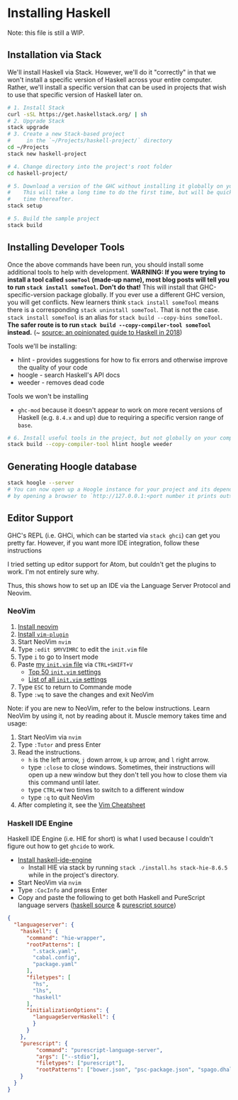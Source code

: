 # Installing Haskell

Note: this file is still a WIP.

## Installation via Stack

We'll install Haskell via Stack. However, we'll do it "correctly" in that we won't install a specific version of Haskell across your entire computer. Rather, we'll install a specific version that can be used in projects that wish to use that specific version of Haskell later on.

```bash
# 1. Install Stack
curl -sSL https://get.haskellstack.org/ | sh
# 2. Upgrade Stack
stack upgrade
# 3. Create a new Stack-based project
#     in the `~/Projects/haskell-project/` directory
cd ~/Projects
stack new haskell-project

# 4. Change directory into the project's root folder
cd haskell-project/

# 5. Download a version of the GHC without installing it globally on your computer
#    This will take a long time to do the first time, but will be quick every
#    time thereafter.
stack setup

# 5. Build the sample project
stack build
```

## Installing Developer Tools

Once the above commands have been run, you should install some additional tools to help with development. **WARNING: If you were trying to install a tool called `someTool` (made-up name), most blog posts will tell you to run `stack install someTool`. Don't do that!** This will install that GHC-specific-version package globally. If you ever use a different GHC version, you will get conflicts. New learners think `stack install someTool` means there is a corresponding `stack uninstall someTool`. That is not the case. `stack install someTool` is an alias for `stack build --copy-bins someTool`. **The safer route is to run `stack build --copy-compiler-tool someTool` instead.** (~ [source: an opinionated guide to Haskell in 2018](https://lexi-lambda.github.io/blog/2018/02/10/an-opinionated-guide-to-haskell-in-2018/))

Tools we'll be installing:
- hlint - provides suggestions for how to fix errors and otherwise improve the quality of your code
- hoogle - search Haskell's API docs
- weeder - removes dead code

Tools we won't be installing
- `ghc-mod` because it doesn't appear to work on more recent versions of Haskell (e.g. `8.4.x` and up) due to requiring a specific version range of `base`.

```bash
# 6. Install useful tools in the project, but not globally on your computer*
stack build --copy-compiler-tool hlint hoogle weeder
```

## Generating Hoogle database

```bash
stack hoogle --server
# You can now open up a Hoogle instance for your project and its dependencies
# by opening a browser to `http://127.0.0.1:<port number it prints out>`
```

## Editor Support

GHC's REPL (i.e. GHCi, which can be started via `stack ghci`) can get you pretty far. However, if you want more IDE integration, follow these instructions

I tried setting up editor support for Atom, but couldn't get the plugins to work. I'm not entirely sure why.

Thus, this shows how to set up an IDE via the Language Server Protocol and Neovim.

### NeoVim

1. [Install neovim](https://github.com/neovim/neovim/wiki/Installing-Neovim)
2. [Install `vim-plugin`](https://github.com/junegunn/vim-plug)
3. Start NeoVim `nvim`
4. Type `:edit $MYVIMRC` to edit the `init.vim` file
5. Type `i` to go to Insert mode
6. Paste [my `init.vim` file](https://github.com/JordanMartinez/_dotfiles/blob/master/init.vim) via `CTRL+SHIFT+V`
    - [Top 50 `init.vim` settings](https://www.shortcutfoo.com/blog/top-50-vim-configuration-options/)
    - [List of all `init.vim` settings](https://stackoverflow.com/questions/30290685/complete-list-of-all-vimrc-configuration-options)
7. Type `ESC` to return to Commande mode
8. Type `:wq` to save the changes and exit NeoVim

Note: if you are new to NeoVim, refer to the below instructions. Learn NeoVim by using it, not by reading about it. Muscle memory takes time and usage:
1. Start NeoVim via `nvim`
2. Type `:Tutor` and press Enter
3. Read the instructions.
    - `h` is the left arrow, `j` down arrow, `k` up arrow, and `l` right arrow.
    - type `:close` to close windows. Sometimes, their instructions will open up a new window but they don't tell you how to close them via this command until later.
    - type `CTRL+W` two times to switch to a different window
    - type `:q` to quit NeoVim
4. After completing it, see the [Vim Cheatsheet](https://www.fcodelabs.com/2018/12/08/Vim-Cheats/)

### Haskell IDE Engine

Haskell IDE Engine (i.e. HIE for short) is what I used because I couldn't figure out how to get `ghcide` to work.

- [Install haskell-ide-engine](https://github.com/haskell/haskell-ide-engine#installation-from-source)
    - Install HIE via stack by running `stack ./install.hs stack-hie-8.6.5` while in the project's directory.
- Start NeoVim via `nvim`
- Type `:CocInfo` and press Enter
- Copy and paste the following to get both Haskell and PureScript language servers ([haskell source](https://github.com/haskell/haskell-ide-engine#Coc) & [purescript source](https://github.com/neoclide/coc.nvim/wiki/Language-servers#purescript))

```json
{
  "languageserver": {
    "haskell": {
      "command": "hie-wrapper",
      "rootPatterns": [
        ".stack.yaml",
        "cabal.config",
        "package.yaml"
      ],
      "filetypes": [
        "hs",
        "lhs",
        "haskell"
      ],
      "initializationOptions": {
        "languageServerHaskell": {
        }
      }
    },
    "purescript": {
         "command": "purescript-language-server",
         "args": ["--stdio"],
         "filetypes": ["purescript"],
         "rootPatterns": ["bower.json", "psc-package.json", "spago.dhall"]
    }
  }
}
```
